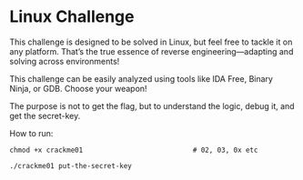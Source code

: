# Linux Challenge

This challenge is designed to be solved in Linux, but feel free to tackle it on any platform. That’s the true essence of reverse engineering—adapting and solving across environments!

This challenge can be easily analyzed using tools like IDA Free, Binary Ninja, or GDB. Choose your weapon!

The purpose is not to get the flag, but to understand the logic, debug it, and get the secret-key.

How to run:

`chmod +x crackme01                           # 02, 03, 0x etc`

`./crackme01 put-the-secret-key`
